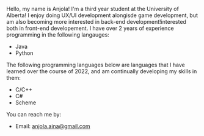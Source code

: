Hello, my name is Anjola! I'm a third year student at the University of Alberta! I enjoy doing UX/UI development alongisde game development, but am also becoming more interested in back-end development!interested both in front-end developement. I have over 2 years of experience programming in the following langauges:
  - Java
  - Python
  
The following programming languages below are languages that I have learned over the course of 2022, and am continually developing my skills in them:
  - C/C++
  - C#
  - Scheme

You can reach me by:
  - Email: anjola.aina@gmail.com
 
<!---
anj0la/anj0la is a ✨ special ✨ repository because its `README.md` (this file) appears on your GitHub profile.
You can click the Preview link to take a look at your changes.
--->

